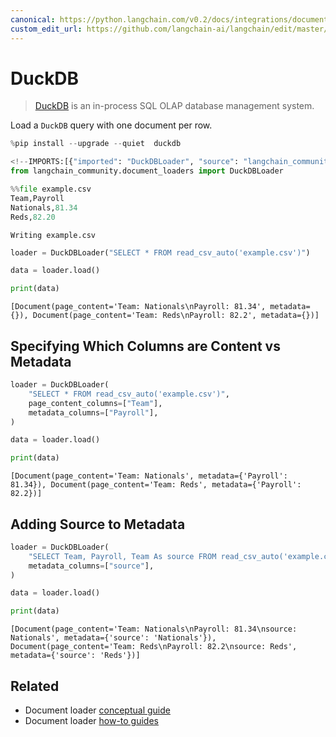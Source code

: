 ```yaml
---
canonical: https://python.langchain.com/v0.2/docs/integrations/document_loaders/duckdb/
custom_edit_url: https://github.com/langchain-ai/langchain/edit/master/docs/docs/integrations/document_loaders/duckdb.ipynb
---
```


# DuckDB

> [DuckDB](https://duckdb.org/) is an in-process SQL OLAP database management system.

Load a `DuckDB` query with one document per row.

```python
%pip install --upgrade --quiet  duckdb
```

```python
<!--IMPORTS:[{"imported": "DuckDBLoader", "source": "langchain_community.document_loaders", "docs": "https://api.python.langchain.com/en/latest/document_loaders/langchain_community.document_loaders.duckdb_loader.DuckDBLoader.html", "title": "DuckDB"}]-->
from langchain_community.document_loaders import DuckDBLoader
```

```python
%%file example.csv
Team,Payroll
Nationals,81.34
Reds,82.20
```
```output
Writing example.csv
```

```python
loader = DuckDBLoader("SELECT * FROM read_csv_auto('example.csv')")

data = loader.load()
```

```python
print(data)
```
```output
[Document(page_content='Team: Nationals\nPayroll: 81.34', metadata={}), Document(page_content='Team: Reds\nPayroll: 82.2', metadata={})]
```
## Specifying Which Columns are Content vs Metadata

```python
loader = DuckDBLoader(
    "SELECT * FROM read_csv_auto('example.csv')",
    page_content_columns=["Team"],
    metadata_columns=["Payroll"],
)

data = loader.load()
```

```python
print(data)
```
```output
[Document(page_content='Team: Nationals', metadata={'Payroll': 81.34}), Document(page_content='Team: Reds', metadata={'Payroll': 82.2})]
```
## Adding Source to Metadata

```python
loader = DuckDBLoader(
    "SELECT Team, Payroll, Team As source FROM read_csv_auto('example.csv')",
    metadata_columns=["source"],
)

data = loader.load()
```

```python
print(data)
```
```output
[Document(page_content='Team: Nationals\nPayroll: 81.34\nsource: Nationals', metadata={'source': 'Nationals'}), Document(page_content='Team: Reds\nPayroll: 82.2\nsource: Reds', metadata={'source': 'Reds'})]
```

## Related

- Document loader [conceptual guide](/docs/concepts/#document-loaders)
- Document loader [how-to guides](/docs/how_to/#document-loaders)